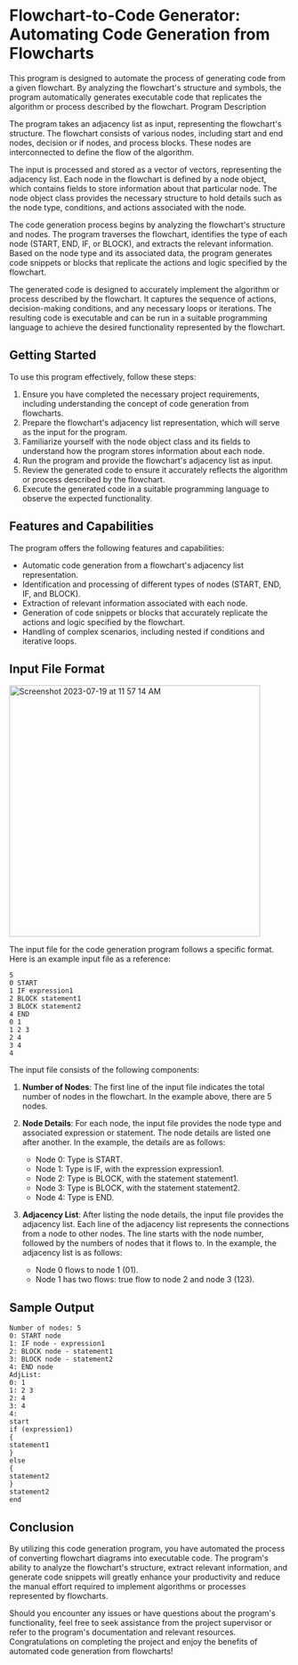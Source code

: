 # Flowchart-to-Code Generator: Automating Code Generation from Flowcharts

This program is designed to automate the process of generating code from a given flowchart. By analyzing the flowchart's structure and symbols, the program automatically generates executable code that replicates the algorithm or process described by the flowchart.
Program Description

The program takes an adjacency list as input, representing the flowchart's structure. The flowchart consists of various nodes, including start and end nodes, decision or if nodes, and process blocks. These nodes are interconnected to define the flow of the algorithm.

The input is processed and stored as a vector of vectors, representing the adjacency list. Each node in the flowchart is defined by a node object, which contains fields to store information about that particular node. The node object class provides the necessary structure to hold details such as the node type, conditions, and actions associated with the node.

The code generation process begins by analyzing the flowchart's structure and nodes. The program traverses the flowchart, identifies the type of each node (START, END, IF, or BLOCK), and extracts the relevant information. Based on the node type and its associated data, the program generates code snippets or blocks that replicate the actions and logic specified by the flowchart.

The generated code is designed to accurately implement the algorithm or process described by the flowchart. It captures the sequence of actions, decision-making conditions, and any necessary loops or iterations. The resulting code is executable and can be run in a suitable programming language to achieve the desired functionality represented by the flowchart.

## Getting Started

To use this program effectively, follow these steps:

  1. Ensure you have completed the necessary project requirements, including understanding the concept of code generation from flowcharts.
  2. Prepare the flowchart's adjacency list representation, which will serve as the input for the program.
  3. Familiarize yourself with the node object class and its fields to understand how the program stores information about each node.
  4. Run the program and provide the flowchart's adjacency list as input.
  5. Review the generated code to ensure it accurately reflects the algorithm or process described by the flowchart.
  6. Execute the generated code in a suitable programming language to observe the expected functionality.

## Features and Capabilities

The program offers the following features and capabilities:

  - Automatic code generation from a flowchart's adjacency list representation.
  - Identification and processing of different types of nodes (START, END, IF, and BLOCK).
  - Extraction of relevant information associated with each node.
  - Generation of code snippets or blocks that accurately replicate the actions and logic specified by the flowchart.
  - Handling of complex scenarios, including nested if conditions and iterative loops.

## Input File Format

<img width="451" alt="Screenshot 2023-07-19 at 11 57 14 AM" src="https://github.com/pdj555/Flowchart-to-Code-Generator/assets/102199778/b0716158-9b55-44ed-9f40-286c09478a51">

The input file for the code generation program follows a specific format. Here is an example input file as a reference:

    5
    0 START
    1 IF expression1
    2 BLOCK statement1
    3 BLOCK statement2
    4 END
    0 1 
    1 2 3 
    2 4 
    3 4
    4

The input file consists of the following components:

1. **Number of Nodes**: The first line of the input file indicates the total number of nodes in the flowchart. In the example above, there are 5 nodes.

2. **Node Details**: For each node, the input file provides the node type and associated expression or statement. The node details are listed one after another. In the example, the details are as follows:
    - Node 0: Type is START.
    - Node 1: Type is IF, with the expression expression1.
    - Node 2: Type is BLOCK, with the statement statement1.
    - Node 3: Type is BLOCK, with the statement statement2.
    - Node 4: Type is END.

3. **Adjacency List**: After listing the node details, the input file provides the adjacency list. Each line of the adjacency list represents the connections from a node to other nodes. The line starts with the node number, followed by the numbers of nodes that it flows to. In the example, the adjacency list is as follows:
    - Node 0 flows to node 1 (01).
    - Node 1 has two flows: true flow to node 2 and node 3 (123).

## Sample Output
    Number of nodes: 5
    0: START node
    1: IF node - expression1
    2: BLOCK node - statement1
    3: BLOCK node - statement2
    4: END node
    AdjList:
    0: 1
    1: 2 3
    2: 4
    3: 4
    4: 
    start
    if (expression1)
    {
    statement1
    }
    else
    {
    statement2
    }
    statement2
    end

## Conclusion

By utilizing this code generation program, you have automated the process of converting flowchart diagrams into executable code. The program's ability to analyze the flowchart's structure, extract relevant information, and generate code snippets will greatly enhance your productivity and reduce the manual effort required to implement algorithms or processes represented by flowcharts.

Should you encounter any issues or have questions about the program's functionality, feel free to seek assistance from the project supervisor or refer to the program's documentation and relevant resources. Congratulations on completing the project and enjoy the benefits of automated code generation from flowcharts!
